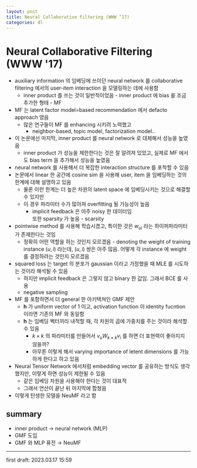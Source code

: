 ```yaml
---
layout: post
title: Neural Collaborative Filtering (WWW ‘17)
categories: dl
---
```


# Neural Collaborative Filtering (WWW '17)
- auxiliary information 의 임베딩에 쓰이던 neural network 를 collaborative filtering 에서의 user-item interaction 을 모델링하는 데에 사용함
  - inner product 를 쓰는 것이 일반적이었음 - inner product 에 bias 를 조금 추가한 형태 - MF
- MF 는 latent factor model=based recommendation 에서 defacto approach 였음
  - 많은 연구들이 MF 를 enhancing 시키려 노력했고
    - neighbor-based, topic model, factorization model..
- 이 논문에선 마지막, inner product 를 neural network 로 대체해서 성능을 높였음
  - inner product 가 성능을 제한한다는 것은 잘 알려져 있었고, 실제로 MF 에서도 bias term 을 추가해서 성능을 높였음
- neural network 를 사용해서 더 복잡한 interaction structure 를 포착할 수 있음
- 논문에서 linear 한 공간에 cosine sim 을 사용해 user, item 을 임베딩하는 것의 한계에 대해 설명하고 있음
  - 물론 이런 한계는 더 높은 차원의 latent space 에 임베딩시키는 것으로 해결할 수 있지만
  - 이 경우 파라미터 수가 많아져 overfitting 될 가능성이 높음
    - implicit feedback 은 아주 noisy 한 데이터임  
    또한 sparsity 가 높음 - scarsity
- pointwise method 를 사용해 학습시켰고, 특이한 것은 $w_{ui}$ 라는 하이퍼파라미터가 존재한다는 것임
  - 정확히 어떤 역할을 하는 것인지 모르겠음 - denoting the weight of training instance $(u, i)$ 라는데, $(u, i)$ 쌍은 아주 많음. 어떻게 각 instance 에 weight 를 결정하려는 것인지 모르겠음
- squared loss 는 target 의 분포가 gaussian 이라고 가정했을 때 MLE 를 시도하는 것이라 해석될 수 있음
  - 하지만 implicit feedback 은 그렇지 않고 binary 한 값임. 그래서 BCE 를 사용
  - negative sampling
- MF 를 포함하면서 더 general 한 아키텍쳐인 GMF 제안
  - $\mathbf h$ 가 uniform vector of 1 이고, activation function 이 identity fucntion 이라면 기존의 MF 와 동일함
  - $\mathbf h$ 는 임베딩 벡터끼리 내적할 때, 각 차원의 곱에 가중치를 주는 것이라 해석할 수 있음
    - $k\times k$ 의 파라미터를 만들어서 $v_u W_{k\times k} v_i$ 를 하면 더 표현력이 좋아지지 않을까?
    - 아무튼 이렇게 해서 varying importance of letent dimensions 를 가능하게 한다고 하고 있음
- Neural Tensor Network 에서처럼 embedding vector 를 공유하는 방식도 생각했지만, 이렇게 하면 성능이 제한될 수 있음
  - 같은 임베딩 차원을 사용해야 한다는 것이 대표적
  - 그래서 연산이 끝난 뒤 마지막에 합쳤음
- 이렇게 탄생한 모델을 NeuMF 라고 함

## summary
- inner product $\rightarrow$ neural network (MLP)
- GMF 도입
- GMF 와 MLP 퓨전 $\rightarrow$ NeuMF

---

first draft: 2023.03.17 15:59